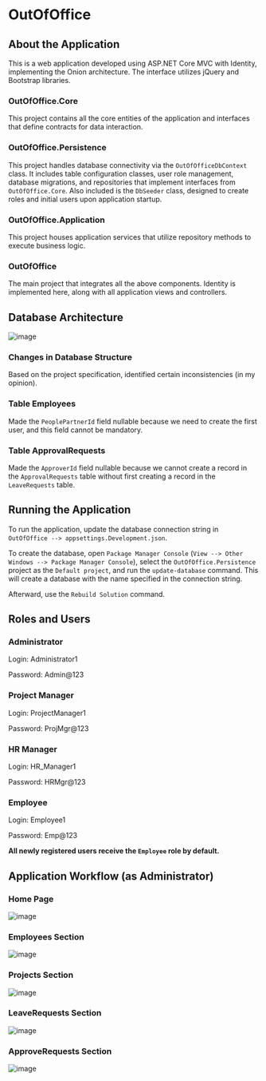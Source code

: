 # OutOfOffice

## About the Application

This is a web application developed using ASP.NET Core MVC with Identity, implementing the Onion architecture. The interface utilizes jQuery and Bootstrap libraries.

### OutOfOffice.Core

This project contains all the core entities of the application and interfaces that define contracts for data interaction.

### OutOfOffice.Persistence

This project handles database connectivity via the `OutOfOfficeDbContext` class. It includes table configuration classes, user role management, database migrations, and repositories that implement interfaces from `OutOfOffice.Core`. Also included is the `DbSeeder` class, designed to create roles and initial users upon application startup.

### OutOfOffice.Application

This project houses application services that utilize repository methods to execute business logic.

### OutOfOffice

The main project that integrates all the above components. Identity is implemented here, along with all application views and controllers.

## Database Architecture

![image](https://github.com/Palazaram/OutOfOffice/assets/108758569/37675830-709c-4649-8acf-94b7b70bff42)

### Changes in Database Structure

Based on the project specification, identified certain inconsistencies (in my opinion).

### Table Employees

Made the `PeoplePartnerId` field nullable because we need to create the first user, and this field cannot be mandatory.

### Table ApprovalRequests

Made the `ApproverId` field nullable because we cannot create a record in the `ApprovalRequests` table without first creating a record in the `LeaveRequests` table.

## Running the Application

To run the application, update the database connection string in `OutOfOffice --> appsettings.Development.json`.

To create the database, open `Package Manager Console` (`View --> Other Windows --> Package Manager Console`), select the `OutOfOffice.Persistence` project as the `Default project`, and run the `update-database` command. This will create a database with the name specified in the connection string.

Afterward, use the `Rebuild Solution` command.

## Roles and Users

### Administrator

Login: Administrator1

Password: Admin@123

### Project Manager

Login: ProjectManager1

Password: ProjMgr@123

### HR Manager

Login: HR_Manager1

Password: HRMgr@123

### Employee

Login: Employee1

Password: Emp@123

**All newly registered users receive the `Employee` role by default.**

## Application Workflow (as Administrator)

### Home Page

![image](https://github.com/Palazaram/OutOfOffice/assets/108758569/992db764-fa79-4f7e-ae4b-59edb838b375)

### Employees Section

![image](https://github.com/Palazaram/OutOfOffice/assets/108758569/d4694e5e-7808-4dfa-ae6e-ed0a7700aa1b)

### Projects Section

![image](https://github.com/Palazaram/OutOfOffice/assets/108758569/a8947e4f-e157-4fbb-a78e-297c5dc99496)

### LeaveRequests Section

![image](https://github.com/Palazaram/OutOfOffice/assets/108758569/138b8a9b-4ce2-4ecc-8015-4806cd907c1d)

### ApproveRequests Section

![image](https://github.com/Palazaram/OutOfOffice/assets/108758569/6cd0f479-9612-4118-a3b9-e6959ea6d305)
